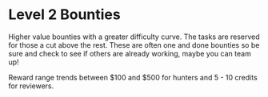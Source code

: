 # Level 2 Bounties

Higher value bounties with a greater difficulty curve. The tasks are reserved for those a cut above the rest. These are often one and done bounties so be sure and check to see if others are already working, maybe you can team up!

Reward range trends between $100 and $500 for hunters and 5 - 10 credits for reviewers.